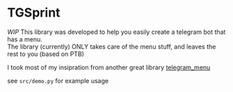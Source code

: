# TGSprint
*WIP*
This library was developed to help you easily create a telegram bot that has a menu.  
The library (currently) ONLY takes care of the menu stuff, and leaves the rest to you (based on PTB)  

I took most of my insipration from another great library [telegram_menu](https://github.com/mevellea/telegram_menu)

see `src/demo.py` for example usage
